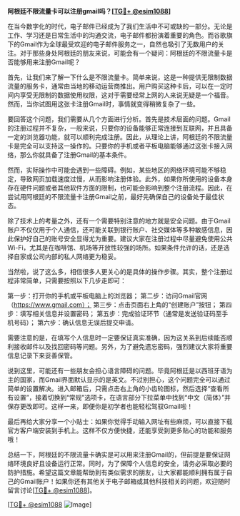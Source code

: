 **阿根廷不限流量卡可以注册gmail吗？[[TG💪+ @esim1088](https://t.me/s/esim1088)]**

在当今数字化的时代，电子邮件已经成为了我们生活中不可或缺的一部分。无论是工作、学习还是日常生活中的沟通交流，电子邮件都扮演着重要的角色。而谷歌旗下的Gmail作为全球最受欢迎的电子邮件服务之一，自然也吸引了无数用户的关注。对于那些身处阿根廷的朋友来说，可能会有一个疑问：阿根廷的不限流量卡是否能够用来注册Gmail呢？

首先，让我们来了解一下什么是不限流量卡。简单来说，这是一种提供无限制数据流量的服务卡，通常由当地的移动运营商推出。用户购买这种卡后，可以在一定时间内享受无限制的数据使用权限，这对于需要经常上网的人来说无疑是一个福音。然而，当你试图用这张卡注册Gmail时，事情就变得稍微复杂了一些。

要回答这个问题，我们需要从几个方面进行分析。首先是技术层面的问题。Gmail的注册过程并不复杂，一般来说，只要你的设备能够正常连接到互联网，并且具备一定的浏览器功能，就可以顺利完成注册。因此，从理论上讲，阿根廷的不限流量卡是完全可以支持这一操作的。只要你的手机或者平板电脑能够通过这张卡接入网络，那么你就具备了注册Gmail的基本条件。

然而，实际操作中可能会遇到一些障碍。例如，某些地区的网络环境可能不够稳定，导致网页加载速度过慢，从而影响注册体验。此外，如果你所使用的设备本身存在硬件问题或者其他软件方面的限制，也可能会影响到整个注册流程。因此，在尝试用阿根廷的不限流量卡注册Gmail之前，最好先确保自己的设备处于最佳状态。

除了技术上的考量之外，还有一个需要特别注意的地方就是安全问题。由于Gmail账户不仅仅用于个人通信，还可能关联到银行账户、社交媒体等多种敏感信息，因此保护好自己的账号安全显得尤为重要。建议大家在注册过程中尽量避免使用公共Wi-Fi，尤其是在咖啡馆、机场等开放性较强的场所。如果条件允许的话，还是选择自家或公司内部的私人网络更为稳妥。

当然啦，说了这么多，相信很多人更关心的是具体的操作步骤。其实，整个注册过程非常简单，只需要按照以下几步走即可：

第一步：打开你的手机或平板电脑上的浏览器；
第二步：访问Gmail官网（https://www.gmail.com）；
第三步：点击页面右上角的“创建账户”按钮；
第四步：填写相关信息并设置密码；
第五步：完成验证环节（通常是发送验证码至手机号码）；
第六步：确认信息无误后提交申请。

需要注意的是，在填写个人信息时一定要保证真实准确，因为这关系到后续能否顺利接收邮件以及找回密码等问题。另外，为了避免遗忘密码，强烈建议大家将重要信息记录下来妥善保管。

说到这里，可能还有一些朋友会担心语言障碍的问题。毕竟阿根廷是以西班牙语为主的国家，而Gmail界面默认显示的是英文。不过别担心，这个问题完全可以通过简单的设置解决。进入邮箱后，只需点击右上角的小齿轮图标，然后选择“查看所有设置”，接着切换到“常规”选项卡，在语言部分下拉菜单中找到“中文（简体）”并保存更改即可。这样一来，即便你是初学者也能轻松驾驭Gmail啦！

最后再给大家分享一个小贴士：如果你觉得手动输入网址有些麻烦，可以直接下载官方客户端安装到手机上。这样不仅方便快捷，还能享受到更多贴心的功能和服务哦！

总结一下，阿根廷的不限流量卡确实是可以用来注册Gmail的，但前提是要保证网络环境良好且设备运行正常。同时，为了保障个人信息的安全，请务必采取必要的防护措施。希望这篇文章能帮助到有类似需求的朋友，让大家都能顺利拥有属于自己的Gmail账户！如果你还有其他关于电子邮箱或其他科技相关的问题，欢迎随时留言讨论[[TG💪+ @esim1088](https://t.me/s/esim1088)]。

[[TG💪+ @esim1088](https://t.me/s/esim1088) ![Image](https://i.postimg.cc/4NQfJmqS/Snipaste-2025-05-13-00-14-12.png)]